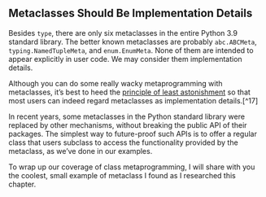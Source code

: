 ## Metaclasses Should Be Implementation Details

Besides `type`, there are only six metaclasses in the entire Python 3.9 standard library. The better known metaclasses are probably `abc.ABCMeta`, `typing.NamedTupleMeta`, and `enum.EnumMeta`. None of them are intended to appear explicitly in user code. We may consider them implementation details.

Although you can do some really wacky metaprogramming with metaclasses, it’s best to heed the [principle of least astonishment](https://fpy.li/24-15) so that most users can indeed regard metaclasses as implementation details.[^17]

In recent years, some metaclasses in the Python standard library were replaced by other mechanisms, without breaking the public API of their packages. The simplest way to future-proof such APIs is to offer a regular class that users subclass to access the functionality provided by the metaclass, as we’ve done in our examples.

To wrap up our coverage of class metaprogramming, I will share with you the coolest, small example of metaclass I found as I researched this chapter.